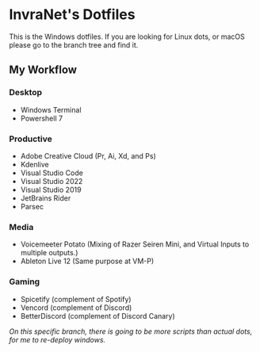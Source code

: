 # InvraNet's Dotfiles
This is the Windows dotfiles. If you are looking for Linux dots, or macOS please go to the branch tree and find it.

## My Workflow
### Desktop
* Windows Terminal
* Powershell 7

  
### Productive
* Adobe Creative Cloud (Pr, Ai, Xd, and Ps)
* Kdenlive
* Visual Studio Code
* Visual Studio 2022
* Visual Studio 2019
* JetBrains Rider
* Parsec

### Media
* Voicemeeter Potato (Mixing of Razer Seiren Mini, and Virtual Inputs to multiple outputs.)
* Ableton Live 12 (Same purpose at VM-P)

### Gaming
* Spicetify (complement of Spotify)
* Vencord (complement of Discord)
* BetterDiscord (complement of Discord Canary)


*On this specific branch, there is going to be more scripts than actual dots, for me to re-deploy windows.*
